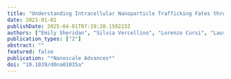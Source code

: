 ```yaml
---
title: "Understanding Intracellular Nanoparticle Trafficking Fates through Spatiotemporally Resolved Magnetic Nanoparticle Recovery"
date: 2021-01-01
publishDate: 2025-04-01T07:19:20.159223Z
authors: ["Emily Sheridan", "Silvia Vercellino", "Lorenzo Cursi", "Laurent Adumeau", "James A Behan", "Kenneth A Dawson"]
publication_types: ["2"]
abstract: ""
featured: false
publication: "*Nanoscale Advances*"
doi: "10.1039/d0na01035a"
---
```


